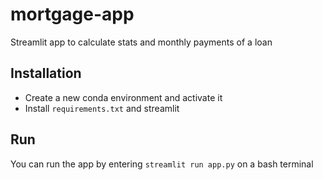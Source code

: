 # mortgage-app
Streamlit app to calculate stats and monthly payments of a loan

## Installation
- Create a new conda environment and activate it
- Install `requirements.txt` and streamlit

## Run
You can run the app by entering `streamlit run app.py` on a bash terminal